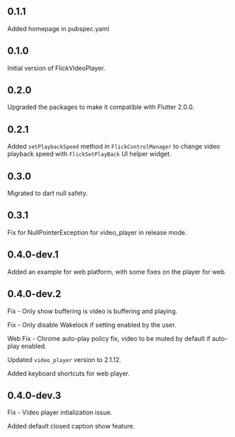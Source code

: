 ## 0.1.1

Added homepage in pubspec.yaml

## 0.1.0

Initial version of FlickVideoPlayer.

## 0.2.0

Upgraded the packages to make it compatible with Flutter 2.0.0.

## 0.2.1

Added `setPlaybackSpeed` method in `FlickControlManager` to change video playback speed with `FlickSetPlayBack` UI helper widget.

## 0.3.0

Migrated to dart null safety.

## 0.3.1

Fix for NullPointerException for video_player in release mode.

## 0.4.0-dev.1

Added an example for web platform, with some fixes on the player for web.


## 0.4.0-dev.2

Fix - Only show buffering is video is buffering and playing.

Fix - Only disable Wakelock if setting enabled by the user.

Web Fix - Chrome auto-play policy fix, video to be muted by default if auto-play enabled.

Updated `video_player` version to 2.1.12.

Added keyboard shortcuts for web player.


## 0.4.0-dev.3

Fix - Video player intialization issue.

Added default closed caption show feature.
